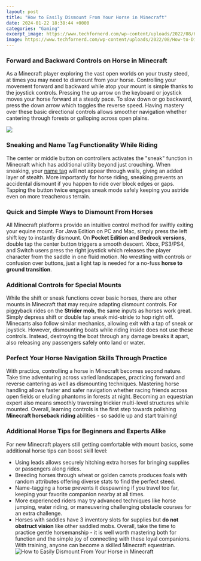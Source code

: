 ```yaml
---
layout: post
title: "How to Easily Dismount From Your Horse in Minecraft"
date: 2024-01-22 18:38:44 +0000
categories: "Gaming"
excerpt_image: https://www.techfornerd.com/wp-content/uploads/2022/08/How-to-Dismount-Horse-in-Minecraft-1024x576.jpg
image: https://www.techfornerd.com/wp-content/uploads/2022/08/How-to-Dismount-Horse-in-Minecraft-1024x576.jpg
---
```


### Forward and Backward Controls on Horse in Minecraft
As a Minecraft player exploring the vast open worlds on your trusty steed, at times you may need to dismount from your horse. Controlling your movement forward and backward while atop your mount is simple thanks to the joystick controls. Pressing the up arrow on the keyboard or joystick moves your horse forward at a steady pace. To slow down or go backward, press the down arrow which toggles the reverse speed. Having mastery over these basic directional controls allows smoother navigation whether cantering through forests or galloping across open plains.

![](https://gamesual.com/wp-content/uploads/2022/10/How-to-Get-off-a-horse-in-Minecraft.jpg)
### Sneaking and Name Tag Functionality While Riding
The center or middle button on controllers activates the "sneak" function in Minecraft which has additional utility beyond just crouching. When sneaking, your [name tag](https://store.fi.io.vn/womens-cute-doberman-dog-face-pup-pet-puppy-lover-best-dad-mom-ever-v-neck-t-shirt/men&) will not appear through walls, giving an added layer of stealth. More importantly for horse riding, sneaking prevents an accidental dismount if you happen to ride over block edges or gaps. Tapping the button twice engages sneak mode safely keeping you astride even on more treacherous terrain. 
### Quick and Simple Ways to **Dismount From Horses**
All Minecraft platforms provide an intuitive control method for swiftly exiting your equine mount. For Java Edition on PC and Mac, simply press the left shift key to instantly dismount. On **Pocket Edition and Bedrock versions**, double tap the center button triggers a smooth descent. Xbox, PS3/PS4, and Switch users press the right joystick which releases the player character from the saddle in one fluid motion. No wrestling with controls or confusion over buttons, just a light tap is needed for a no-fuss **horse to ground transition**.
### Additional Controls for Special Mounts 
While the shift or sneak functions cover basic horses, there are other mounts in Minecraft that may require adapting dismount controls. For piggyback rides on the **Strider mob**, the same inputs as horses work great. Simply depress shift or double tap sneak mid-stride to hop right off. Minecarts also follow similar mechanics, allowing exit with a tap of sneak or joystick. However, dismounting boats while riding inside does not use these controls. Instead, destroying the boat through any damage breaks it apart, also releasing any passengers safely onto land or water.
### Perfect Your Horse Navigation Skills Through Practice
With practice, controlling a horse in Minecraft becomes second nature. Take time adventuring across varied landscapes, practicing forward and reverse cantering as well as dismounting techniques. Mastering horse handling allows faster and safer navigation whether racing friends across open fields or eluding phantoms in forests at night. Becoming an equestrian expert also means smoothly traversing trickier multi-level structures while mounted. Overall, learning controls is the first step towards polishing **Minecraft horseback riding** abilities - so saddle up and start training!
### Additional Horse Tips for Beginners and Experts Alike
For new Minecraft players still getting comfortable with mount basics, some additional horse tips can boost skill level:
- Using leads allows securely hitching extra horses for bringing supplies or passengers along rides. 
- Breeding horses through wheat or golden carrots produces foals with random attributes offering diverse stats to find the perfect steed.  
- Name-tagging a horse prevents it despawning if you travel too far, keeping your favorite companion nearby at all times.
- More experienced riders may try advanced techniques like horse jumping, water riding, or maneuvering challenging obstacle courses for an extra challenge.
- Horses with saddles have 3 inventory slots for supplies but **do not obstruct vision** like other saddled mobs.
Overall, take the time to practice gentle horsemanship - it is well worth mastering both for function and the simple joy of connecting with these loyal companions. With training, anyone can become a skilled Minecraft equestrian.
![How to Easily Dismount From Your Horse in Minecraft](https://www.techfornerd.com/wp-content/uploads/2022/08/How-to-Dismount-Horse-in-Minecraft-1024x576.jpg)